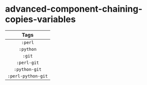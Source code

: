 # advanced-component-chaining-copies-variables

| Tags |
|:-------:| 
| `:perl` | 
| `:python` | 
| `:git` | 
| `:perl-git` | 
| `:python-git` | 
| `:perl-python-git` |
